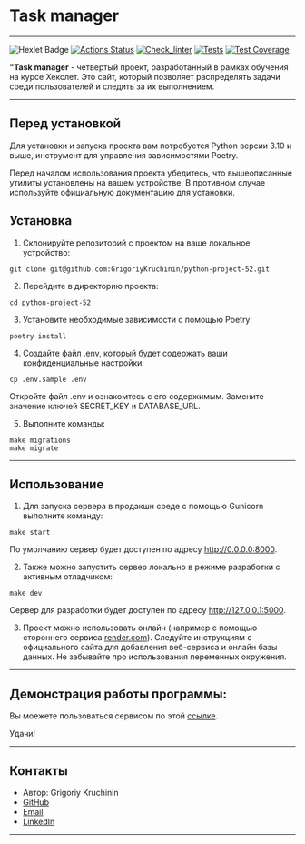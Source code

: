 # Task manager
***
![Hexlet Badge](https://img.shields.io/badge/Hexlet-116EF5?logo=hexlet&logoColor=fff&style=for-the-badge)
[![Actions Status](https://github.com/GrigoriyKruchinin/python-project-52/actions/workflows/hexlet-check.yml/badge.svg)](https://github.com/GrigoriyKruchinin/python-project-52/actions)
[![Check_linter](https://github.com/GrigoriyKruchinin/python-project-52/actions/workflows/lint_check.yml/badge.svg)](https://github.com/GrigoriyKruchinin/python-project-52/actions)
[![Tests](https://github.com/GrigoriyKruchinin/python-project-52/actions/workflows/run_tests.yml/badge.svg)](https://github.com/GrigoriyKruchinin/python-project-52/actions)
[![Test Coverage](https://api.codeclimate.com/v1/badges/9e4054d13d4b4b33f6a8/test_coverage)](https://codeclimate.com/github/GrigoriyKruchinin/python-project-52/test_coverage)
<!-- [![Maintainability](https://api.codeclimate.com/v1/badges/9e4054d13d4b4b33f6a8/maintainability)](https://codeclimate.com/github/GrigoriyKruchinin/python-project-52/maintainability) -->

__"Task manager__ - четвертый проект, разработанный в рамках обучения на курсе Хекслет. Это сайт, который позволяет распределять задачи среди пользователей и следить за их выполнением.

***
## Перед установкой
Для установки и запуска проекта вам потребуется Python версии  3.10 и выше, инструмент для управления зависимостями Poetry.

Перед началом использования проекта убедитесь, что вышеописанные утилиты установлены на вашем устройстве. В противном случае используйте официальную документацию для установки.

## Установка

1. Склонируйте репозиторий с проектом на ваше локальное устройство:
```
git clone git@github.com:GrigoriyKruchinin/python-project-52.git
```
2. Перейдите в директорию проекта:
```
cd python-project-52
```
3. Установите необходимые зависимости с помощью Poetry:
```
poetry install
```
4. Создайте файл .env, который будет содержать ваши конфиденциальные настройки:

```
cp .env.sample .env
```

Откройте файл .env и ознакомтесь с его содержимым. Замените значение ключей SECRET_KEY и DATABASE_URL.

5. Выполните команды: 
```
make migrations
make migrate
```

***

## Использование
1. Для запуска сервера в продакшн среде с помощью Gunicorn выполните команду:

```
make start
```
По умолчанию сервер будет доступен по адресу http://0.0.0.0:8000.

2. Также можно запустить сервер локально в режиме разработки с активным отладчиком:

```
make dev
```
Сервер для разработки будет доступен по адресу http://127.0.0.1:5000.

3. Проект можно использовать онлайн (например с помощью стороннего сервиса [render.com](https://dashboard.render.com/)). Следуйте инструкциям с официального сайта для добавления веб-сервиса и онлайн базы данных. Не забывайте про использования переменных окружения.

***
## Демонстрация работы программы:
Вы моежете пользоваться сервисом по этой [ссылке](https://task-manager-ytvh.onrender.com).

Удачи!

***
## Контакты
- Автор: Grigoriy Kruchinin
- [GitHub](https://github.com/GrigoriyKruchinin)
- [Email](gkruchinin75@gmail.com)
- [LinkedIn](https://www.linkedin.com/in/grigoriy-kruchinin/)
***